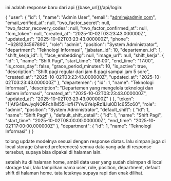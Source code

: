 ini adalah response baru dari api {{base_url}}/api/login:

{
    "user": {
        "id": 1,
        "name": "Admin User",
        "email": "admin@admin.com",
        "email_verified_at": null,
        "two_factor_secret": null,
        "two_factor_recovery_codes": null,
        "two_factor_confirmed_at": null,
        "fcm_token": null,
        "created_at": "2025-10-02T03:23:43.000000Z",
        "updated_at": "2025-10-02T03:23:43.000000Z",
        "phone": "+6281234567890",
        "role": "admin",
        "position": "System Administrator",
        "department": "Teknologi Informasi",
        "jabatan_id": 10,
        "departemen_id": 1,
        "shift_kerja_id": 1,
        "face_embedding": null,
        "image_url": null,
        "shift_kerja": {
            "id": 1,
            "name": "Shift Pagi",
            "start_time": "08:00",
            "end_time": "17:00",
            "is_cross_day": false,
            "grace_period_minutes": 10,
            "is_active": true,
            "description": "Shift pagi regular dari jam 8 pagi sampai jam 5 sore",
            "created_at": "2025-10-02T03:23:43.000000Z",
            "updated_at": "2025-10-02T03:23:43.000000Z"
        },
        "departemen": {
            "id": 1,
            "name": "Teknologi Informasi",
            "description": "Departemen yang mengelola teknologi dan sistem informasi",
            "created_at": "2025-10-02T03:23:43.000000Z",
            "updated_at": "2025-10-02T03:23:43.000000Z"
        }
    },
    "token": "1|AfG4BwJyqNQRFch1M55HxfH7Yw6YeIpRz1Llul0D1c655c60",
    "role": "admin",
    "position": "System Administrator",
    "default_shift": {
        "id": 1,
        "name": "Shift Pagi"
    },
    "default_shift_detail": {
        "id": 1,
        "name": "Shift Pagi",
        "start_time": "2025-10-02T08:00:00.000000Z",
        "end_time": "2025-10-02T17:00:00.000000Z"
    },
    "department": {
        "id": 1,
        "name": "Teknologi Informasi"
    }
}

tolong update modelnya sesuai dengan response diatas. lalu simpan juga di local storage (shared preferences) semua data yang ada di response tersebut, supaya bisa dipakai di halaman lain.

setelah itu di halaman home, ambil data user yang sudah disimpan di local storage tadi, lalu tampilkan nama user, role, position, department, default shift di halaman home. tata letaknya supaya rapi dan enak dilihat.